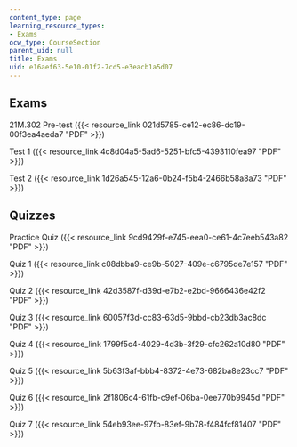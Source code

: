 ```yaml
---
content_type: page
learning_resource_types:
- Exams
ocw_type: CourseSection
parent_uid: null
title: Exams
uid: e16aef63-5e10-01f2-7cd5-e3eacb1a5d07
---
```


Exams
-----

21M.302 Pre-test ({{< resource_link 021d5785-ce12-ec86-dc19-00f3ea4aeda7 "PDF" >}})

Test 1 ({{< resource_link 4c8d04a5-5ad6-5251-bfc5-4393110fea97 "PDF" >}})

Test 2 ({{< resource_link 1d26a545-12a6-0b24-f5b4-2466b58a8a73 "PDF" >}})

Quizzes
-------

Practice Quiz ({{< resource_link 9cd9429f-e745-eea0-ce61-4c7eeb543a82 "PDF" >}})

Quiz 1 ({{< resource_link c08dbba9-ce9b-5027-409e-c6795de7e157 "PDF" >}})

Quiz 2 ({{< resource_link 42d3587f-d39d-e7b2-e2bd-9666436e42f2 "PDF" >}})

Quiz 3 ({{< resource_link 60057f3d-cc83-63d5-9bbd-cb23db3ac8dc "PDF" >}})

Quiz 4 ({{< resource_link 1799f5c4-4029-4d3b-3f29-cfc262a10d80 "PDF" >}})

Quiz 5 ({{< resource_link 5b63f3af-bbb4-8372-4e73-682ba8e23cc7 "PDF" >}})

Quiz 6 ({{< resource_link 2f1806c4-61fb-c9ef-06ba-0ee770b9945d "PDF" >}})

Quiz 7 ({{< resource_link 54eb93ee-97fb-83ef-9b78-f484fcf81407 "PDF" >}})